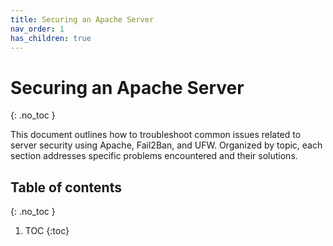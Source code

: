 ```yaml
---
title: Securing an Apache Server
nav_order: 1
has_children: true
---
```


# Securing an Apache Server
{: .no_toc }

This document outlines how to troubleshoot common issues related to server security using Apache, Fail2Ban, and UFW. Organized by topic, each section addresses specific problems encountered and their solutions.

## Table of contents
{: .no_toc }

1. TOC
{:toc}
